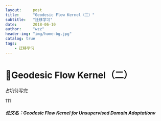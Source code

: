 ```yaml
---
layout:     post
title:      "Geodesic Flow Kernel（二）"
subtitle:   "迁移学习"
date:       2018-06-10
author:     "wzz"
header-img: "img/home-bg.jpg"
catalog: true
tags:
    - 迁移学习
---
```


# Geodesic Flow Kernel（二）

占坑待写完
 
111

##### 论文名：Geodesic Flow Kernel for Unsupervised Domain Adaptationv